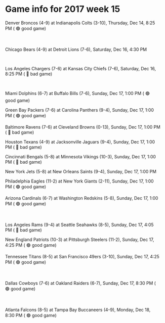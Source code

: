 # Game info for 2017 week 15

Denver Broncos (4-9) at Indianapolis Colts (3-10), Thursday, Dec 14, 8:25 PM (	:green_circle: good game)


<br/>

Chicago Bears (4-9) at Detroit Lions (7-6), Saturday, Dec 16, 4:30 PM


<br/>

Los Angeles Chargers (7-6) at Kansas City Chiefs (7-6), Saturday, Dec 16, 8:25 PM (	:red_circle: bad game)


<br/>

Miami Dolphins (6-7) at Buffalo Bills (7-6), Sunday, Dec 17, 1:00 PM (	:green_circle: good game)

Green Bay Packers (7-6) at Carolina Panthers (9-4), Sunday, Dec 17, 1:00 PM (	:green_circle: good game)

Baltimore Ravens (7-6) at Cleveland Browns (0-13), Sunday, Dec 17, 1:00 PM (	:red_circle: bad game)

Houston Texans (4-9) at Jacksonville Jaguars (9-4), Sunday, Dec 17, 1:00 PM (	:red_circle: bad game)

Cincinnati Bengals (5-8) at Minnesota Vikings (10-3), Sunday, Dec 17, 1:00 PM (	:red_circle: bad game)

New York Jets (5-8) at New Orleans Saints (9-4), Sunday, Dec 17, 1:00 PM

Philadelphia Eagles (11-2) at New York Giants (2-11), Sunday, Dec 17, 1:00 PM (	:green_circle: good game)

Arizona Cardinals (6-7) at Washington Redskins (5-8), Sunday, Dec 17, 1:00 PM (	:green_circle: good game)


<br/>

Los Angeles Rams (9-4) at Seattle Seahawks (8-5), Sunday, Dec 17, 4:05 PM (	:red_circle: bad game)

New England Patriots (10-3) at Pittsburgh Steelers (11-2), Sunday, Dec 17, 4:25 PM (	:green_circle: good game)

Tennessee Titans (8-5) at San Francisco 49ers (3-10), Sunday, Dec 17, 4:25 PM (	:green_circle: good game)


<br/>

Dallas Cowboys (7-6) at Oakland Raiders (6-7), Sunday, Dec 17, 8:30 PM (	:green_circle: good game)


<br/>

Atlanta Falcons (8-5) at Tampa Bay Buccaneers (4-9), Monday, Dec 18, 8:30 PM (	:green_circle: good game)

